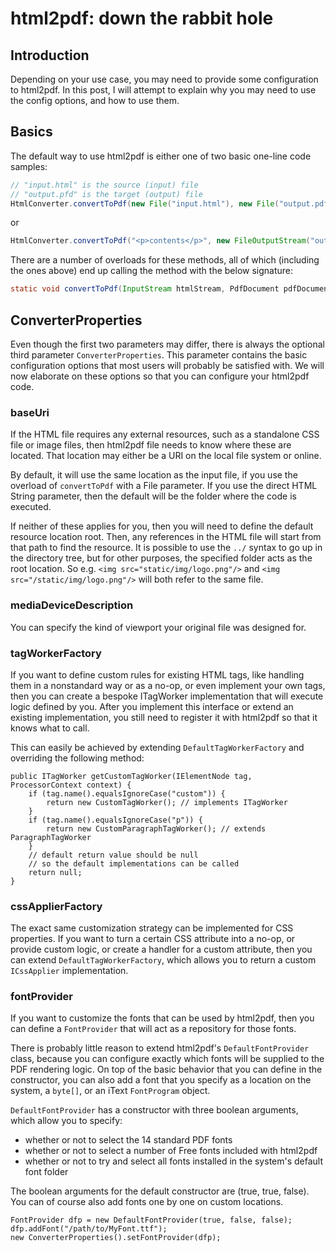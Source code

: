 # html2pdf: down the rabbit hole

## Introduction

Depending on your use case, you may need to provide some configuration to html2pdf. In this post,
I will attempt to explain why you may need to use the config options, and how to use them.

## Basics

The default way to use html2pdf is either one of two basic one-line code samples:

```java
// "input.html" is the source (input) file
// "output.pfd" is the target (output) file
HtmlConverter.convertToPdf(new File("input.html"), new File("output.pdf"));
```

or

```java
HtmlConverter.convertToPdf("<p>contents</p>", new FileOutputStream("output.pdf"));
```

There are a number of overloads for these methods, all of which (including the ones above)
end up calling the method with the below signature:

```java
static void convertToPdf(InputStream htmlStream, PdfDocument pdfDocument, ConverterProperties converterProperties)
```

## ConverterProperties

Even though the first two parameters may differ, there is always the optional third parameter `ConverterProperties`.
This parameter contains the basic configuration options that most users will probably be satisfied with.
We will now elaborate on these options so that you can configure your html2pdf code.

### baseUri

If the HTML file requires any external resources, such as a standalone CSS file or image files,
then html2pdf file needs to know where these are located.
That location may either be a URI on the local file system or online.

By default, it will use the same location as the input file,
if you use the overload of `convertToPdf` with a File parameter.
If you use the direct HTML String parameter, then the default will be the folder where the code is executed.

If neither of these applies for you, then you will need to define the default resource location root.
Then, any references in the HTML file will start from that path to find the resource.
It is possible to use the `../` syntax to go up in the directory tree,
but for other purposes, the specified folder acts as the root location.
So e.g. `<img src="static/img/logo.png"/>` and `<img src="/static/img/logo.png"/>` will both refer to the same file.

### mediaDeviceDescription

You can specify the kind of viewport your original file was designed for.

### tagWorkerFactory

If you want to define custom rules for existing HTML tags,
like handling them in a nonstandard way or as a no-op, or even implement your own tags,
then you can create a bespoke ITagWorker implementation that will execute logic defined by you.
After you implement this interface or extend an existing implementation,
you still need to register it with html2pdf so that it knows what to call.

This can easily be achieved by extending `DefaultTagWorkerFactory` and overriding the following method:

```
public ITagWorker getCustomTagWorker(IElementNode tag, ProcessorContext context) {
    if (tag.name().equalsIgnoreCase("custom")) {
        return new CustomTagWorker(); // implements ITagWorker
    }
	if (tag.name().equalsIgnoreCase("p")) {
        return new CustomParagraphTagWorker(); // extends ParagraphTagWorker
    }
	// default return value should be null
	// so the default implementations can be called
    return null;
}
```

### cssApplierFactory

The exact same customization strategy can be implemented for CSS properties.
If you want to turn a certain CSS attribute into a no-op, or provide custom logic,
or create a handler for a custom attribute, then you can extend `DefaultTagWorkerFactory`,
which allows you to return a custom `ICssApplier` implementation.

### fontProvider

If you want to customize the fonts that can be used by html2pdf,
then you can define a `FontProvider` that will act as a repository for those fonts.

There is probably little reason to extend html2pdf's `DefaultFontProvider` class,
because you can configure exactly which fonts will be supplied to the PDF rendering logic.
On top of the basic behavior that you can define in the constructor,
you can also add a font that you specify as a location on the system,
a `byte[]`, or an iText `FontProgram` object.

`DefaultFontProvider` has a constructor with three boolean arguments, which allow you to specify:

* whether or not to select the 14 standard PDF fonts
* whether or not to select a number of Free fonts included with html2pdf
* whether or not to try and select all fonts installed in the system's default font folder

The boolean arguments for the default constructor are (true, true, false).
You can of course also add fonts one by one on custom locations.

```
FontProvider dfp = new DefaultFontProvider(true, false, false);
dfp.addFont("/path/to/MyFont.ttf");
new ConverterProperties().setFontProvider(dfp);
```